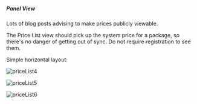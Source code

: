 ##### Panel View

Lots of blog posts advising to make prices publicly viewable. 

The Price List view should pick up the system price for a package, so there's no danger of getting out of sync. Do not require registration to see them.

Simple horizontal layout:

![priceList4](../../../../public/images/priceList4.png)



![priceList5](../../../../public/images/priceList5.png)



![priceList6](../../../../public/images/priceList6.png)

